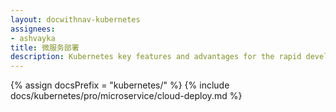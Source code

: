 ```yaml
---
layout: docwithnav-kubernetes
assignees:
- ashvayka
title: 微服务部署
description: Kubernetes key features and advantages for the rapid development of IoT projects and applications.
---
```


{% assign docsPrefix = "kubernetes/" %}
{% include docs/kubernetes/pro/microservice/cloud-deploy.md %}

